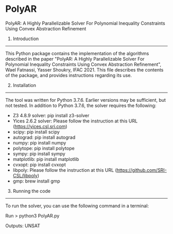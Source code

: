 # PolyAR
PolyAR: A Highly Parallelizable Solver For Polynomial Inequality Constraints Using Convex Abstraction Refinement

1. Introduction
-----------------
This Python package contains the implementation of the algorithms described
in the paper "PolyAR: A Highly Parallelizable Solver For Polynomial Inequality Constraints Using Convex Abstraction Refinement", Wael Fatnassi, Yasser Shoukry, IFAC 2021. This file describes the contents of the package, and provides instructions regarding its use. 


2. Installation
-----------------
The tool was written for Python 3.7.6. Earlier versions may be sufficient, but not tested. In addition to Python 3.7.6, the solver requires the following:

- Z3 4.8.9 solver: pip install z3-solver
- Yices 2.6.2 solver: Please follow the instruction at this URL (https://yices.csl.sri.com) 
- scipy: pip install scipy
- autograd: pip install autograd 
- numpy: pip install numpy
- polytope: pip install polytope
- sympy: pip install sympy
- matplotlib: pip install matplotlib
- cvxopt: pip install cvxopt
- libpoly: Please follow the instruction at this URL (https://github.com/SRI-CSL/libpoly)
- gmp: brew install gmp 



3. Running the code
---------------------------------------------------
To run the solver, you can use the following command in a terminal:

Run > python3 PolyAR.py

Outputs: UNSAT

